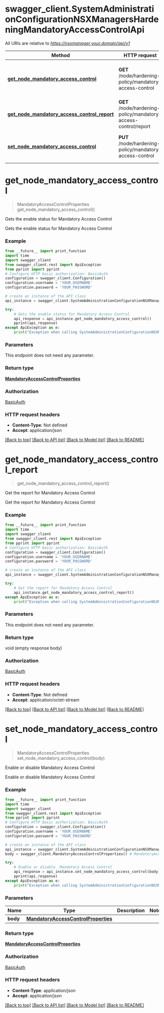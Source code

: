 # swagger_client.SystemAdministrationConfigurationNSXManagersHardeningMandatoryAccessControlApi

All URIs are relative to *https://nsxmanager.your.domain/api/v1*

Method | HTTP request | Description
------------- | ------------- | -------------
[**get_node_mandatory_access_control**](SystemAdministrationConfigurationNSXManagersHardeningMandatoryAccessControlApi.md#get_node_mandatory_access_control) | **GET** /node/hardening-policy/mandatory-access-control | Gets the enable status for Mandatory Access Control
[**get_node_mandatory_access_control_report**](SystemAdministrationConfigurationNSXManagersHardeningMandatoryAccessControlApi.md#get_node_mandatory_access_control_report) | **GET** /node/hardening-policy/mandatory-access-control/report | Get the report for Mandatory Access Control
[**set_node_mandatory_access_control**](SystemAdministrationConfigurationNSXManagersHardeningMandatoryAccessControlApi.md#set_node_mandatory_access_control) | **PUT** /node/hardening-policy/mandatory-access-control | Enable or disable  Mandatory Access Control

# **get_node_mandatory_access_control**
> MandatoryAccessControlProperties get_node_mandatory_access_control()

Gets the enable status for Mandatory Access Control

Gets the enable status for Mandatory Access Control

### Example
```python
from __future__ import print_function
import time
import swagger_client
from swagger_client.rest import ApiException
from pprint import pprint
# Configure HTTP basic authorization: BasicAuth
configuration = swagger_client.Configuration()
configuration.username = 'YOUR_USERNAME'
configuration.password = 'YOUR_PASSWORD'

# create an instance of the API class
api_instance = swagger_client.SystemAdministrationConfigurationNSXManagersHardeningMandatoryAccessControlApi(swagger_client.ApiClient(configuration))

try:
    # Gets the enable status for Mandatory Access Control
    api_response = api_instance.get_node_mandatory_access_control()
    pprint(api_response)
except ApiException as e:
    print("Exception when calling SystemAdministrationConfigurationNSXManagersHardeningMandatoryAccessControlApi->get_node_mandatory_access_control: %s\n" % e)
```

### Parameters
This endpoint does not need any parameter.

### Return type

[**MandatoryAccessControlProperties**](MandatoryAccessControlProperties.md)

### Authorization

[BasicAuth](../README.md#BasicAuth)

### HTTP request headers

 - **Content-Type**: Not defined
 - **Accept**: application/json

[[Back to top]](#) [[Back to API list]](../README.md#documentation-for-api-endpoints) [[Back to Model list]](../README.md#documentation-for-models) [[Back to README]](../README.md)

# **get_node_mandatory_access_control_report**
> get_node_mandatory_access_control_report()

Get the report for Mandatory Access Control

Get the report for Mandatory Access Control

### Example
```python
from __future__ import print_function
import time
import swagger_client
from swagger_client.rest import ApiException
from pprint import pprint
# Configure HTTP basic authorization: BasicAuth
configuration = swagger_client.Configuration()
configuration.username = 'YOUR_USERNAME'
configuration.password = 'YOUR_PASSWORD'

# create an instance of the API class
api_instance = swagger_client.SystemAdministrationConfigurationNSXManagersHardeningMandatoryAccessControlApi(swagger_client.ApiClient(configuration))

try:
    # Get the report for Mandatory Access Control
    api_instance.get_node_mandatory_access_control_report()
except ApiException as e:
    print("Exception when calling SystemAdministrationConfigurationNSXManagersHardeningMandatoryAccessControlApi->get_node_mandatory_access_control_report: %s\n" % e)
```

### Parameters
This endpoint does not need any parameter.

### Return type

void (empty response body)

### Authorization

[BasicAuth](../README.md#BasicAuth)

### HTTP request headers

 - **Content-Type**: Not defined
 - **Accept**: application/octet-stream

[[Back to top]](#) [[Back to API list]](../README.md#documentation-for-api-endpoints) [[Back to Model list]](../README.md#documentation-for-models) [[Back to README]](../README.md)

# **set_node_mandatory_access_control**
> MandatoryAccessControlProperties set_node_mandatory_access_control(body)

Enable or disable  Mandatory Access Control

Enable or disable  Mandatory Access Control

### Example
```python
from __future__ import print_function
import time
import swagger_client
from swagger_client.rest import ApiException
from pprint import pprint
# Configure HTTP basic authorization: BasicAuth
configuration = swagger_client.Configuration()
configuration.username = 'YOUR_USERNAME'
configuration.password = 'YOUR_PASSWORD'

# create an instance of the API class
api_instance = swagger_client.SystemAdministrationConfigurationNSXManagersHardeningMandatoryAccessControlApi(swagger_client.ApiClient(configuration))
body = swagger_client.MandatoryAccessControlProperties() # MandatoryAccessControlProperties | 

try:
    # Enable or disable  Mandatory Access Control
    api_response = api_instance.set_node_mandatory_access_control(body)
    pprint(api_response)
except ApiException as e:
    print("Exception when calling SystemAdministrationConfigurationNSXManagersHardeningMandatoryAccessControlApi->set_node_mandatory_access_control: %s\n" % e)
```

### Parameters

Name | Type | Description  | Notes
------------- | ------------- | ------------- | -------------
 **body** | [**MandatoryAccessControlProperties**](MandatoryAccessControlProperties.md)|  | 

### Return type

[**MandatoryAccessControlProperties**](MandatoryAccessControlProperties.md)

### Authorization

[BasicAuth](../README.md#BasicAuth)

### HTTP request headers

 - **Content-Type**: application/json
 - **Accept**: application/json

[[Back to top]](#) [[Back to API list]](../README.md#documentation-for-api-endpoints) [[Back to Model list]](../README.md#documentation-for-models) [[Back to README]](../README.md)

